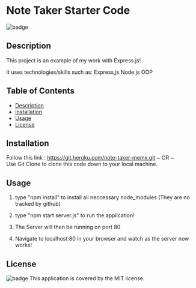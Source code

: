 # Note Taker Starter Code

![badge](https://img.shields.io/badge/license-MIT-brightgreen)<br />
    
## Description

This project is an example of my work with Express.js!

It uses technologies/skills such as:
Express,js
Node.js
OOP

## Table of Contents
- [Description](#description)
- [Installation](#installation)
- [Usage](#usage)
- [License](#license)

## Installation

Follow this link : https://git.heroku.com/note-taker-memx.git
~ OR ~  
Use Git Clone to clone this code down to your local machine.

## Usage

1. type "npm install" to install all neccessary node_modules (They are no tracked by github)  

2. type "npm start server.js" to run the application!  

3. The Server will then be running on port 80 

4. Navigate to localhost:80 in your browser and watch as the server now works!

## License

![badge](https://img.shields.io/badge/license-MIT-brightgreen)
This application is covered by the MIT license. 